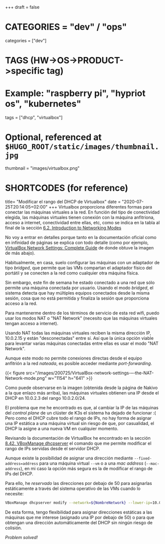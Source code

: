 +++
draft = false

# CATEGORIES = "dev" / "ops"
categories = ["dev"]
# TAGS (HW->OS->PRODUCT->specific tag)
# Example: "raspberry pi", "hypriot os", "kubernetes"

tags = ["dhcp", "virtualbox"]

# Optional, referenced at `$HUGO_ROOT/static/images/thumbnail.jpg`
thumbnail = "images/virtualbox.png"

# SHORTCODES (for reference)

title=  "Modificar el rango del DHCP de Virtualbox"
date = "2020-07-25T20:14:05+02:00"
+++
Virtualbox proporciona diferentes formas para conectar las máquinas virtuales a la red. En función del tipo de conectividad elegida, las máquinas virtuales tienen conexión con la máquina anfitriona, acceso a internet, conectividad entre ellas, etc, como se indica en la tabla al final de la sección [6.2. Introduction to Networking Modes](https://www.virtualbox.org/manual/ch06.html#networkingmodes)
<!--more-->

No voy a entrar en detalles porque tanto en la documentación oficial como en infinidad de páginas se explica con todo detalle (como por ejemplo, [VirtualBox Network Settings: Complete Guide](https://www.nakivo.com/blog/virtualbox-network-setting-guide/) de donde obtuve la imagen de más abajo).

Habitualmente, en casa, suelo configurar las máquinas con un adaptador de tipo *bridged*, que permite que las VMs compartan el adaptador físico del portátil y se conecten a la red como cualquier otra máquina física.

Sin embargo, este fin de semana he estado conectado a una red que sólo permite una máquina conectada por usuario. Usando el modo *bridged*, el sistema detecta que hay múltiples equipos conectados desde la misma sesión, cosa que no está permitida y finaliza la sesión que proporciona acceso a la red.

Para mantenerme dentro de los términos de servicio de esta red wifi, puedo usar los modos NAT o "NAT Network" (necesito que las máquinas virtuales tengan acceso a internet).

Usando NAT todas las máquinas virtuales reciben la misma dirección IP, 10.0.2.15 y están "desconectadas" entre sí. Así que la única opción viable para levantar varias máquinas conectadas entre ellas es usar el modo "NAT Network".

Aunque este modo no permite conexiones directas desde el equipo anfitrión a la red *nateada*, es posible acceder mediante *port-forwarding*.

{{< figure src="/images/200725/VirtualBox-network-settings-–-the-NAT-Network-mode.png" w="1154" h="641" >}}

Como puede observarse en la imagen (obtenida desde la página de Nakivo a la que enlazo más arriba), las máquinas virtuales obtienen una IP desde el DHCP en 10.0.2.3 del rango 10.0.2.0/24.

El problema que me he encontrado es que, al cambiar la IP de las máquinas del *control plane* de un clúster de K3s el sistema ha dejado de funcionar :( Pero como el DHCP cubre todo el rango de IPs, no hay forma de asignar una IP estática a una máquina virtual sin riesgo de que, por casualidad, el DHCP la asigne a una nueva VM en cualquier momento.

Revisando la documentación de VirtualBox he encontrado en la sección [8.42. VBoxManage dhcpserver](https://www.virtualbox.org/manual/ch08.html#vboxmanage-dhcpserver) el comando que me permite modificar el rango de IPs servidas desde el servidor DHCP.

Aunque existe la posibilidad de asignar una dirección mediante `--fixed-address=address` para una máquina virtual `--vm` o a una *mac address* (`--mac-address`), en mi caso la opción más segura es la de modificar el rango de IPs del DHCP.

Para ello, he *reservado* las direcciones por debajo de 50 para asignarlas estáticamente a través del sistema operativo de las VMs cuando lo necesite:

```bash
VBoxManage dhcpserver modify --network=${NombreNetwork} --lower-ip=10.0.2.50
```

De esta forma, tengo flexibilidad para asignar direcciones estáticas a las máquinas que me interese (asignado una IP por debajo de 50) o para que obtengan una dirección automáticamente del DHCP sin ningún riesgo de colisión.

*Problem solved!*
